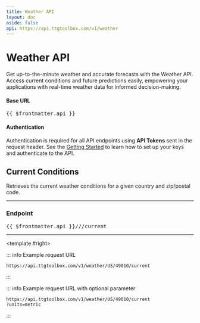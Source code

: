 ```yaml
---
title: Weather API
layout: doc
aside: false
api: https://api.ttgtoolbox.com/v1/weather
---
```


<script setup>
import DividePage from '../components/DividerPage.vue'   
</script>

# Weather API

Get up-to-the-minute weather and accurate forecasts with the Weather API. Access current conditions and future predictions easily, empowering your applications with real-time weather data for informed decision-making.

#### Base URL

<pre>{{ $frontmatter.api }}</pre>

#### Authentication

Authentication is required for all API endpoints using **API Tokens** sent in the request header. See the [Getting Started](/api/getting-started) to learn how to set up your keys and authenticate to the API.

## Current Conditions

Retrieves the current weather conditions for a given country and zip/postal code.

---

### Endpoint <Badge type="tip" text="POST" />

<pre>{{ $frontmatter.api }}/<Badge type="tip" text="country_code" />/<Badge type="tip" text="postal_code" />/current</pre>

---

<DividePage :top="63">
<template #left>

### Required parameters

The following parameters are required.

<Badge type="tip" text="country_code" /><Badge type="danger" text="required" /><br/>
A valid country code is required. The following country codes are supported:

| Country       | Code |
| ------------- | :--: |
| United States |  US  |
| Canada        |  CA  |

<Badge type="tip" text="postal_code" /><Badge type="danger" text="required" /><br/>

A valid zip / postal code is required.

### Optional parameters

There is one optional parameter.

<Badge type="tip" text="units" /><br/><br/>

Use the `units` parameter to specify the units for all fields with a standard units, e.g. miles or kilometers. The following units are supported:

| Units    | Examples                       |
| -------- | ------------------------------ |
| imperial | miles, fahrenheit, in. mercury |
| metric   | kilometers, celsius, pascals   |

---

</template>

<template #right>

::: info Example request URL

```
https://api.ttgtoolbox.com/v1/weather/US/49010/current
```

:::

::: info Example request URL with optional parameter

```
https://api.ttgtoolbox.com/v1/weather/US/49010/current
?units=metric
```

:::

</template>
</DividePage>

<DividePage :top="63">
<template #left>

### Returns

The a JSON body containing the current weather conditions.

---

</template>
<template #right>

::: info Response

```json
{
  "time": "2024-03-06T11:22:13-05:00",
  "timezone": "America/Detroit",
  "latitude": 42.5256,
  "longitude": -85.8661,
  "location": "Allegan, Michigan, US",
  "temperature": 44.85,
  "feels_like": 40.98,
  "humidity": 78,
  "dew_point": 38.43,
  "uv_index": 2.55,
  "clouds": 89,
  "visibility": 10000,
  "wind_speed": 7,
  "wind_deg": 36,
  "wind_direction": "NE",
  "wind_gust": 14,
  "description": "overcast clouds",
  "units": "imperial"
}
```

:::

</template>
</DividePage>
